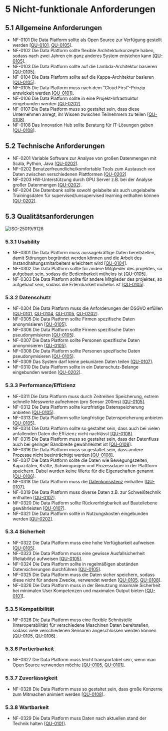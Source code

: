# 5 Nicht-funktionale Anforderungen

## 5.1 Allgemeine Anforderungen

* NF-0101 Die Data Platform sollte als Open Source zur Verfügung gestellt werden [[QU-0101](../lastenheft/09.-quellen.md#QU-0101), [QU-0105](../lastenheft/09.-quellen.md#QU-0105)].
* NF-0102 Die Data Platform sollte flexible Architekturkonzepte haben, sodass nach zwei Jahren ein ganz anderes System entstehen kann [[QU-0105](../lastenheft/09.-quellen.md#QU-0105)].
* NF-0103 Die Data Platform sollte auf die Lambda-Architektur basieren [[QU-0105](../lastenheft/09.-quellen.md#QU-0105)].
* NF-0104 Die Data Platform sollte auf die Kappa-Architektur basieren [[QU-0105](../lastenheft/09.-quellen.md#QU-0105)].
* NF-0105 Die Data Platform muss nach dem “Cloud First”-Prinzip entwickelt werden [[QU-0101](../lastenheft/09.-quellen.md#QU-0101)].
* NF-0106 Die Data Platform sollte in eine Projekt-Infrastruktur eingebunden werden [[QU-0202](../lastenheft/09.-quellen.md#QU-0202)].
* NF-0107 Die Data Platform muss so gestaltet sein, dass diese Unternehmen anregt, ihr Wissen zwischen Teilnehmern zu teilen [[QU-0108](../lastenheft/09.-quellen.md#QU-0108)].
* NF-0108 Das Innovation Hub sollte Beratung für IT-Lösungen geben [[QU-0108](../lastenheft/09.-quellen.md#QU-0108)].

## 5.2 Technische Anforderungen

* NF-0201 Variable Software zur Analyse von großen Datenmengen mit Scala, Python, Java [[QU-0202](../lastenheft/09.-quellen.md#QU-0202)].
* NF-0202 Benutzerfreundliche/komfortable Tools zum Austausch von Daten zwischen verschiedenen Plattformen [[QU-0202](../lastenheft/09.-quellen.md#QU-0202)]
* NF-0203 HW-Unterstützung durch GPU Server z.B. bei der Analyse großer Datenmengen [[QU-0202](../lastenheft/09.-quellen.md#QU-0202)].
* NF-0204 Die Datenbank sollte sowohl gelabelte als auch ungelabelte Trainingsdaten für supervised/unsupervised learning enthalten können [[QU-0202](../lastenheft/09.-quellen.md#QU-0202)].

## 5.3 Qualitätsanforderungen

![ISO-25019/9126](https://github.com/pschm/am-lastenheft-ss20/blob/master/lastenheft/img/quality_iso-25010-9126.jpg?raw=true)

### 5.3.1 Usability

* NF-0301 Die Data Platform muss aussagekräftige Daten bereitstellen, damit Störungen begründet werden können und die Arbeit des Instandhaltungsmitarbeiters erleichtert wird [[QU-0104](../lastenheft/09.-quellen.md#QU-0104)].
* NF-0302 Die Data Platform sollte für andere Mitglieder des projektes, so aufgebaut sein, sodass die Bedienbarkeit mühelos ist [[QU-0105](../lastenheft/09.-quellen.md#QU-0105)].
* NF-0303 Die Data Platform sollte für andere Mitglieder des projektes, so aufgebaut sein, sodass die Erlernbarkeit mühelos ist [[QU-0105](../lastenheft/09.-quellen.md#QU-0105)].

### 5.3.2 Datenschutz

* NF-0304 Die Data Platform muss die Anforderungen der DSGVO erfüllen [[QU-0101](../lastenheft/09.-quellen.md#QU-0101), [QU-0104](../lastenheft/09.-quellen.md#QU-0104), [QU-0105](../lastenheft/09.-quellen.md#QU-0105), [QU-0202](../lastenheft/09.-quellen.md#QU-0202)].
* NF-0305 Die Data Platform sollte Firmen spezifische Daten anonymisieren [[QU-0105](../lastenheft/09.-quellen.md#QU-0105)].
* NF-0306 Die Data Platform sollte Firmen spezifische Daten pseudonymisieren [[QU-0105](../lastenheft/09.-quellen.md#QU-0105)].
* NF-0307 Die Data Platform sollte Personen spezifische Daten anonymisieren [[QU-0105](../lastenheft/09.-quellen.md#QU-0105)].
* NF-0308 Die Data Platform sollte Personen spezifische Daten pseudonymisieren [[QU-0105](../lastenheft/09.-quellen.md#QU-0105)].
* NF-0309 Das System darf keine pekuniären Daten teilen [[QU-0107](../lastenheft/09.-quellen.md#QU-0107)].
* NF-0310 Die Data Platform sollte in ein Datenschutz-Belange eingebunden werden [[QU-0202](../lastenheft/09.-quellen.md#QU-0202)].

### 5.3.3 Performance/Effizienz

* NF-0311 Die Data Platform muss durch Zeitreihen Speicherung, extrem schnelle Messwerte aufnehmen (pro Sensor 200ms) [[QU-0105](../lastenheft/09.-quellen.md#QU-0105)].
* NF-0312 Die Data Platform sollte kurzfristige Datenspeicherung anbieten [[QU-0105](../lastenheft/09.-quellen.md#QU-0105)].
* NF-0313 Die Data Platform sollte langfristige Datenspeicherung anbieten [[QU-0105](../lastenheft/09.-quellen.md#QU-0105)].
* NF-0314 Die Data Platform sollte so gestaltet sein, dass auch bei vielen anfallenden Daten die Effizienz nicht nachlässt [[QU-0108](../lastenheft/09.-quellen.md#QU-0108)].
* NF-0315 Die Data Platform muss so gestaltet sein, dass der Datenfluss auch bei geringer Bandbreite gewährleistet ist [[QU-0108](../lastenheft/09.-quellen.md#QU-0108)].
* NF-0316 Die Data Platform muss so gestaltet sein, dass andere Prozesse nicht beeinträchtigt werden [[QU-0108](../lastenheft/09.-quellen.md#QU-0108)].
* NF-0317 Die Data Platform sollte die Daten wie Bewegungszeiten, Kapazitäten, Kräfte, Schwingungen und Prozessdauer in der Plattform speichern. Dabei wurden keine Werte für die Eigenschaften genannt [[QU-0106](../lastenheft/09.-quellen.md#QU-0106)].
* NF-0318 Die Data Platform muss die  [Datenkonsistenz](../lastenheft/03.-glossar.md) einhalten [[QU-0107](../lastenheft/09.-quellen.md#QU-0107)].
* NF-0319 Die Data Platform muss diverse Daten z.B. zur Schweißtechnik enthalten [[QU-0107](../lastenheft/09.-quellen.md#QU-0107)].
* NF-0320 Die Data Platform sollte Rückverfolgbarkeit auf Bauteilebene gewährleisten [[QU-0107](../lastenheft/09.-quellen.md#QU-0107)].
* NF-0321 Die Data Platform sollte in Nutzungskosten eingebunden werden [[QU-0202](../lastenheft/09.-quellen.md#QU-0202)].

### 5.3.4 Sicherheit

* NF-0322 Die Data Platform muss eine hohe Verfügbarkeit aufweisen [[QU-0105](../lastenheft/09.-quellen.md#QU-0105)].
* NF-0323 Die Data Platform muss eine gewisse Ausfallsicherheit (Reliability) aufweisen [[QU-0105](../lastenheft/09.-quellen.md#QU-0105)].
* NF-0324 Die Data Platform sollte in regelmäßigen abständen Datensicherungen durchführen [[QU-0105](../lastenheft/09.-quellen.md#QU-0105)].
* NF-0325 Die Data Platform muss die Daten sicher speichern, sodass diese nicht für andere Zwecke, verwendet werden [[QU-0105](../lastenheft/09.-quellen.md#QU-0105), [QU-0108](../lastenheft/09.-quellen.md#QU-0108)].
* NF-0326 Die Data Platform muss in der Benutzung maximale Sicherheit bei minimalen User Kompetenzen und maximalen Output bieten [[QU-0101](../lastenheft/09.-quellen.md#QU-0101)].

### 5.3.5 Kompatibilität 

* NF-0326 Die Data Platform muss eine flexible Schnitstelle (Interoperabilität) für verschiedene Maschinen Daten bereitstellen, sodass viele verschiedenen Sensoren angeschlossen werden können [[QU-0105](../lastenheft/09.-quellen.md#QU-0105), [QU-0106](../lastenheft/09.-quellen.md#QU-0106)].

### 5.3.6 Portierbarkeit

* NF-0327 Die Data Platform muss leicht transportabel sein, wenn man Open Source verwenden möchte [[QU-0105](../lastenheft/09.-quellen.md#QU-0105), [QU-0101](../lastenheft/09.-quellen.md#QU-0101)].

### 5.3.7 Zuverlässigkeit

* NF-0328 Die Data Platform muss so gestaltet sein, dass große Konzerne zum Mitmachen animiert werden [[QU-0108](../lastenheft/09.-quellen.md#QU-0108)].

### 5.3.8 Wartbarkeit

* NF-0329 Die Data Platform muss Daten nach aktuellen stand der Technik halten [[QU-0101](../lastenheft/09.-quellen.md#QU-0101)].
